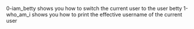 0-iam_betty shows you how to switch the current user to the user betty
1-who_am_i shows you how to print the effective username of the current user
